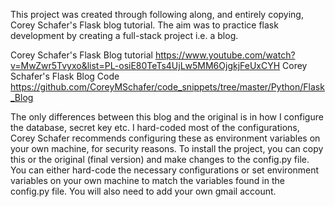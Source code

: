 This project was created through following along, and entirely copying, Corey Schafer's Flask blog tutorial. The aim was to practice flask development by creating a full-stack project i.e. a blog. 

Corey Schafer's Flask Blog tutorial
https://www.youtube.com/watch?v=MwZwr5Tvyxo&list=PL-osiE80TeTs4UjLw5MM6OjgkjFeUxCYH
Corey Schafer's Flask Blog Code
https://github.com/CoreyMSchafer/code_snippets/tree/master/Python/Flask_Blog

The only differences between this blog and the original is in how I configure the database, secret key etc. I hard-coded most of the configurations, Corey Schafer recommends configuring these as environment variables on your own machine, for security reasons. To install the project, you can copy this or the original (final version) and make changes to the config.py file. You can either hard-code the necessary configurations or set environment variables on your own machine to match the variables found in the config.py file. You will also need to add your own gmail account.
